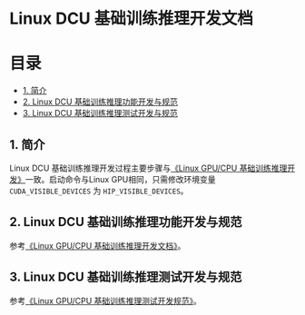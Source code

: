 # Linux DCU 基础训练推理开发文档

# 目录

- [1. 简介](#1)
- [2. Linux DCU 基础训练推理功能开发与规范](#2)
- [3. Linux DCU 基础训练推理测试开发与规范](#3)

<a name="1"></a>

## 1. 简介

Linux DCU 基础训练推理开发过程主要步骤与[《Linux GPU/CPU 基础训练推理开发》](../train_infer_python/README.md)一致。启动命令与Linux GPU相同，只需修改环境变量 `CUDA_VISIBLE_DEVICES` 为 `HIP_VISIBLE_DEVICES`。

<a name="2"></a>

## 2. Linux DCU 基础训练推理功能开发与规范

参考[《Linux GPU/CPU 基础训练推理开发文档》](../train_infer_python/README.md)。

<a name="3"></a>

## 3. Linux DCU 基础训练推理测试开发与规范

参考[《Linux GPU/CPU 基础训练推理测试开发规范》](../train_infer_python/test_train_inference_python.md)。
